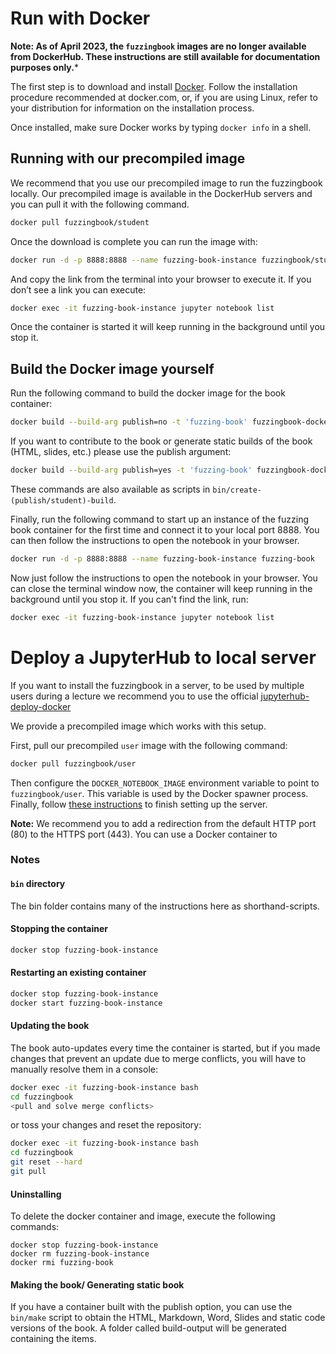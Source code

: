 # Run with Docker

**Note: As of April 2023, the `fuzzingbook` images are no longer available from DockerHub. These instructions are still available for documentation purposes only.***

The first step is to download and install [Docker](https://www.docker.com/). Follow the installation procedure recommended at docker.com, or, if you are using Linux, refer to your distribution for information on the installation process.

Once installed, make sure Docker works by typing `docker info` in a shell.

## Running with our precompiled image

We recommend that you use our precompiled image to run the fuzzingbook locally. Our precompiled image is available in the DockerHub servers and you can pull it with the following command.

```bash
docker pull fuzzingbook/student
```

Once the download is complete you can run the image with:

```bash
docker run -d -p 8888:8888 --name fuzzing-book-instance fuzzingbook/student
```

And copy the link from the terminal into your browser to execute it. If you don’t see a link you can execute: 

```bash
docker exec -it fuzzing-book-instance jupyter notebook list
```

Once the container is started it will keep running in the background until you stop it.

## Build the Docker image yourself

Run the following command to build the docker image for the book container:

```bash
docker build --build-arg publish=no -t 'fuzzing-book' fuzzingbook-dockerenv
```

If you want to contribute to the book or generate static builds of the book (HTML, slides, etc.) please use the publish argument:

```bash
docker build --build-arg publish=yes -t 'fuzzing-book' fuzzingbook-dockerenv
```

These commands are also available as scripts in `bin/create-(publish/student)-build`.

Finally, run the following command to start up an instance of the fuzzing book container for the first time and connect it to your local port 8888. You can then follow the instructions to open the notebook in your browser.

```bash
docker run -d -p 8888:8888 --name fuzzing-book-instance fuzzing-book
```

Now just follow the instructions to open the notebook in your browser. You can close the terminal window now, the container will keep running in the background until you stop it. If you can't find the link, run:
```bash
docker exec -it fuzzing-book-instance jupyter notebook list
```

# Deploy a JupyterHub to local server

If you want to install the fuzzingbook in a server, to be used by multiple users during a lecture we recommend you to use the official [jupyterhub-deploy-docker](https://github.com/jupyterhub/jupyterhub-deploy-docker)

We provide a precompiled image which works with this setup.

First, pull our precompiled `user` image with the following command:

```bash
docker pull fuzzingbook/user
```

Then configure the `DOCKER_NOTEBOOK_IMAGE` environment variable to point to `fuzzingbook/user`. This variable is used by the Docker spawner process. 
Finally, follow [these instructions](https://github.com/jupyterhub/jupyterhub-deploy-docker/blob/master/README.md) to finish setting up the server.

__Note:__ We recommend you to add a redirection from the default HTTP port (80) to the HTTPS port (443). You can use a Docker container to  

### Notes

#### `bin` directory
The bin folder contains many of the instructions here as shorthand-scripts.

#### Stopping the container
```bash
docker stop fuzzing-book-instance
```

#### Restarting an existing container
```bash
docker stop fuzzing-book-instance
docker start fuzzing-book-instance
```

#### Updating the book
The book auto-updates every time the container is started, but if you made changes that prevent an update due to merge conflicts, you will have to manually resolve them in a console:
```bash
docker exec -it fuzzing-book-instance bash
cd fuzzingbook
<pull and solve merge conflicts>
```

or toss your changes and reset the repository:
```bash
docker exec -it fuzzing-book-instance bash
cd fuzzingbook
git reset --hard
git pull
```

#### Uninstalling
To delete the docker container and image, execute the following commands:
```shell
docker stop fuzzing-book-instance
docker rm fuzzing-book-instance
docker rmi fuzzing-book
```

#### Making the book/ Generating static book
If you have a container built with the publish option, you can use the `bin/make` script to obtain the HTML, Markdown, Word, Slides and static code versions of the book. A folder called build-output will be generated containing the items.

